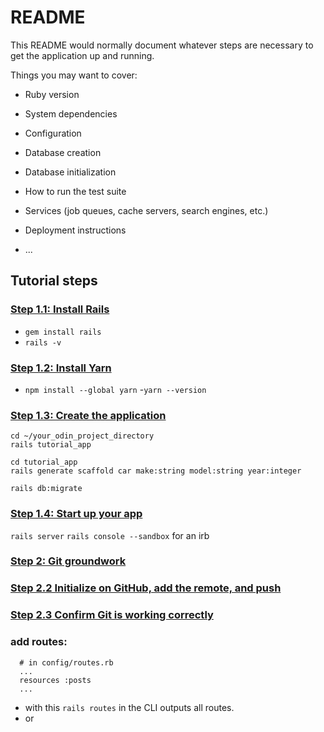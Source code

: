 # README

This README would normally document whatever steps are necessary to get the
application up and running.

Things you may want to cover:

* Ruby version

* System dependencies

* Configuration

* Database creation

* Database initialization

* How to run the test suite

* Services (job queues, cache servers, search engines, etc.)

* Deployment instructions

* ...

## Tutorial steps

### [Step 1.1: Install Rails](https://www.theodinproject.com/lessons/ruby-on-rails-installing-rails)

- `gem install rails`
- `rails -v`

### [Step 1.2: Install Yarn](https://www.theodinproject.com/lessons/ruby-on-rails-installing-rails)

- `npm install --global yarn`
-`yarn --version`

### [Step 1.3: Create the application](https://www.theodinproject.com/lessons/ruby-on-rails-installing-rails#step-13-create-the-application)

```
cd ~/your_odin_project_directory
rails tutorial_app
```

```
cd tutorial_app
rails generate scaffold car make:string model:string year:integer
```

```
rails db:migrate
```

### [Step 1.4: Start up your app](https://www.theodinproject.com/lessons/ruby-on-rails-installing-rails#step-13-create-the-application)

`rails server`
`rails console --sandbox` for an irb

### [Step 2: Git groundwork](https://www.theodinproject.com/lessons/ruby-on-rails-installing-rails)

### [Step 2.2 Initialize on GitHub, add the remote, and push](https://www.theodinproject.com/lessons/ruby-on-rails-installing-rails)

### [Step 2.3 Confirm Git is working correctly](https://www.theodinproject.com/lessons/ruby-on-rails-installing-rails)

### add routes:

```
  # in config/routes.rb
  ...
  resources :posts
  ...
```
- with this `rails routes` in the CLI outputs all routes.
- or 

